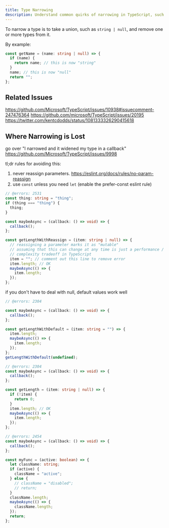 ```yaml
---
title: Type Narrowing
description: Understand common quirks of narrowing in TypeScript, such as removing null or undefined as possibilities.
---
```


To narrow a type is to take a union, such as `string | null`, and remove one or more types from it.

By example:

```ts twoslash
const getName = (name: string | null) => {
  if (name) {
    return name; // this is now "string"
  }
  name; // this is now "null"
  return "";
};
```

## Related Issues

https://github.com/Microsoft/TypeScript/issues/10938#issuecomment-247476364
https://github.com/microsoft/TypeScript/issues/20195
https://twitter.com/kentcdodds/status/1081333326290415618

## Where Narrowing is Lost

go over "I narrowed and it widened my type in a callback"
https://github.com/Microsoft/TypeScript/issues/9998

tl;dr rules for avoiding this:

1. never reassign parameters. https://eslint.org/docs/rules/no-param-reassign
2. use `const` unless you need `let` (enable the prefer-const eslint rule)

```ts twoslash
// @errors: 2531
const thing: string = "thing";
if (thing === "thing") {
  thing;
}

const maybeAsync = (callback: () => void) => {
  callback();
};

const getLengthWithReassign = (item: string | null) => {
  // reassigning a parameter marks it as "mutable"
  // assuming that this can change at any time is just a performance /
  // complexity tradeoff in TypeScript
  item = ""; // comment out this line to remove error
  item.length; // OK
  maybeAsync(() => {
    item.length;
  });
};
```

if you don't have to deal with null, default values work well

```ts twoslash
// @errors: 2304

const maybeAsync = (callback: () => void) => {
  callback();
};

const getLengthWithDefault = (item: string = "") => {
  item.length;
  maybeAsync(() => {
    item.length;
  });
};
getLengthWithDefault(undefined);
```

```ts twoslash
// @errors: 2304
const maybeAsync = (callback: () => void) => {
  callback();
};

const getLength = (item: string | null) => {
  if (!item) {
    return 0;
  }
  item.length; // OK
  maybeAsync(() => {
    item.length;
  });
};
```

```ts twoslash
// @errors: 2454
const maybeAsync = (callback: () => void) => {
  callback();
};

const myFunc = (active: boolean) => {
  let className: string;
  if (active) {
    className = "active";
  } else {
    // className = "disabled";
    // return;
  }
  className.length;
  maybeAsync(() => {
    className.length;
  });
  return;
};
```
